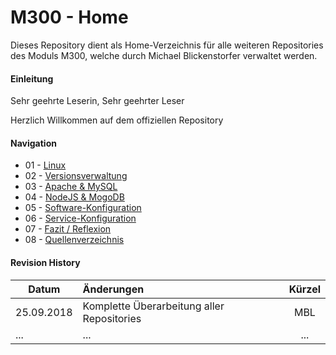 M300 - Home
======

Dieses Repository dient als Home-Verzeichnis für alle weiteren Repositories des Moduls M300, welche durch Michael Blickenstorfer verwaltet werden.

#### Einleitung
Sehr geehrte Leserin, Sehr geehrter Leser

Herzlich Willkommen auf dem offiziellen Repository


#### Navigation
* 01 - [Linux](https://github.com/TacoTaco47/M300#-01---github-account)
* 02 - [Versionsverwaltung](https://github.com/TacoTaco47/M300#--02---git-client)
* 03 - [Apache & MySQL](https://github.com/TacoTaco47/M300#--03---virtualbox)
* 04 - [NodeJS & MogoDB](https://github.com/TacoTaco47/M300#--04---vagrant)
* 05 - [Software-Konfiguration](https://github.com/TacoTaco47/M300#-05---visual-studio-code)
* 06 - [Service-Konfiguration](https://github.com/TacoTaco47/M300#-05---visual-studio-code)
* 07 - [Fazit / Reflexion](https://github.com/TacoTaco47/M300#-06---fazit--reflexion)
* 08 - [Quellenverzeichnis](https://github.com/TacoTaco47/M300#-07---quellenverzeichnis)


#### Revision History

| Datum         | Änderungen                                                                         |  Kürzel  |
| ------------- |:-----------------------------------------------------------------------------------| :------: |
| 25.09.2018    | Komplette Überarbeitung aller Repositories                                         |    MBL   |
|      ...      | ...                                                                                |    ...   |